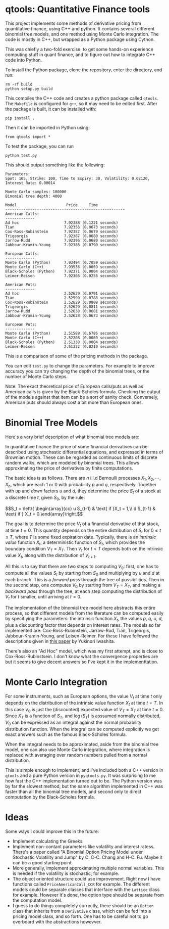 # qtools: Quantitative Finance tools

This project implements some methods of derivative pricing from quantitative finance, using C++ and python. It contains several different binomial tree models, and one method using Monte Carlo integration. The code is mostly in C++, but wrapped as a Python package using Cython. 

This was chiefly a two-fold exercise: to get some hands-on experience computing stuff in quant finance, and to figure out how to integrate C++ code into Python.

To install the Python package, clone the repository, enter the directory, and run:

```
rm -rf build
python setup.py build
```

This compiles the C++ code and creates a python package called `qtools`. The `Makefile` is configured for `g++`, so it may need to be edited first. After the package is built, it can be installed with:

```
pip install .
```

Then it can be imported in Python using:

```
from qtools import *
```

To test the package, you can run
```
python test.py
```
This should output something like the following:

```
Parameters:
Spot: 105, Strike: 100, Time to Expiry: 30, Volatility: 0.02120, Interest Rate: 0.00014

Monte Carlo samples: 100000
Binomial tree depth: 4000

Model                      Price     Time
-----------------------------------------------------
American Calls:
-------------
Ad hoc                    7.92388 (0.1221 seconds)
Tian                      7.92356 (0.0673 seconds)
Cox-Ross-Rubinstein       7.92387 (0.0679 seconds)
Trigeorgis                7.92387 (0.0680 seconds)
Jarrow-Rudd               7.92396 (0.0680 seconds)
Jabbour-Kramin-Young      7.92386 (0.0790 seconds)

European Calls:
-------------
Monte Carlo (Python)      7.93494 (0.7059 seconds)
Monte Carlo (C++)         7.93536 (0.0069 seconds)
Black-Scholes (Python)    7.92371 (0.0004 seconds)
Leimer-Reisen             7.92366 (0.0256 seconds)

American Puts:
-------------
Ad hoc                    2.52629 (0.0791 seconds)
Tian                      2.52599 (0.0788 seconds)
Cox-Ross-Rubinstein       2.52629 (0.0808 seconds)
Trigeorgis                2.52629 (0.0811 seconds)
Jarrow-Rudd               2.52638 (0.0681 seconds)
Jabbour-Kramin-Young      2.52628 (0.0673 seconds)

European Puts:
-------------
Monte Carlo (Python)      2.51589 (0.6786 seconds)
Monte Carlo (C++)         2.52208 (0.0069 seconds)
Black-Scholes (Python)    2.51338 (0.0004 seconds)
Leimer-Reisen             2.51332 (0.0210 seconds)
```

This is a comparison of some of the pricing methods in the package. 

You can edit `test.py` to change the parameters. For example to improve accuracy you can try changing the depth of the binomial trees, or the number of Monte Carlo steps. 

Note: The exact theoretical price of European calls/puts as well as American calls is given by the Black-Scholes formula. Checking the output of the models against that item can be a sort of sanity check. Conversely,
American puts should always cost a bit more than European ones.

#  Binomial Tree Models

Here's a very brief description of what binomial tree models are:

In quantitative finance the price of some financial derivatives can be described using stochastic differential equations, and expressed in terms of Brownian motion. These can be regarded as continuous limits of discrete random walks, which are modeled by binomial trees. This allows approximating the price of derivatives by finite computations.

The basic idea is as follows. There are $n$ i.i.d Bernoulli processes $X_1,X_2,\cdots, X_n$, which are each $1$ or $0$ with probability $p$ and $q$, respectively. Together with _up_ and _down_ factors $u$ and $d$, they determine the
price $S_t$ of a stock at a discrete time $t$, given $S_0$, by the rule:

$$S_t = \left\\{ \begin{array}{cc} u S_{t-1} & \text{ if }X_t = 1,\\\\ d S_{t-1} & \text{ if } X_t = 0.\end{array}\right.$$

The goal is to determine the price $V_t$ of a financial derivative of that stock, at time $t=0$. This quantity depends on the entire distribution of $S_t$ for $0 \leq t \leq T$, where $T$ is some fixed expiration date. Typically, there is an _intrinsic value_ function $X_t$, a deterministic function of $S_t$, which provides the boundary condition $V_T = X_T$. Then $V_t$ for $t < T$ depends both on the intrinsic value $X_t$, along with the distribution of $V_{t+1}$.

All this is to say that there are two steps to computing $V_0$: first, one has to compute all the values $S_t$ by starting from $S_0$ and multiplying by $u$ and $d$ at each branch. This is a _forward pass_ through the tree of possibilities. Then in the second step, one computes $V_0$ by starting from $V_T = X_T$, and making a _backward pass_ through the tree, at each step computing the distribution of $V_t$ for $t$ smaller, until arriving at $t=0$. 

The implementation of the binomial tree model here abstracts this entire process, so that different models from the literature can be computed easily by specifiying the parameters: the intrinsic function $X_t$, the values $p$, $q$, $u$, $d$, plus a discounting factor that depends on interest rates. The models so far implemented are: Cox-Ross-Rubinstein, Jarrow-Rud, Tian, Trigeorgis, Jabbour-Kramin-Young, and Leisen-Reimer. For these I have followed the descriptions given in <a href=https://quant.opengamma.io/Tree-Option-Pricing-Model.pdf>this paper</a> by Yukinori Iwashita. 

There's also an "Ad Hoc" model, which was my first attempt, and is close to Cox-Ross-Rubinstsein. I don't know what the convergence properties are but it seems to give decent answers so I've kept it in the implementtation.

# Monte Carlo Integration

For some instruments, such as European options, the value $V_t$ at time $t$ only depends on the distribution of the intrinsic value function $X_t$ at time $t=T$. In this case $V_0$ is just the (discounted) expected value of $V_T = X_T$ at time $t=0$.
Since $X_T$ is a function of $S_T$, and $\log (S_T)$ is asssumed normally distributed, $V_0$ can be expressed as an integral against the normal probability distribution function. When the integral can be computed explicitly we get exact answers such as the famous Black-Scholes formula.

When the integral needs to be approximated, aside from the binomial tree model, one can also use Monte Carlo integration, where integration is replaced with averaging over random numbers pulled from a normal distribution.

This is simple enough to implement, and I've included both a C++ version in `qtools` and a pure Python version in `pyqtools.py`. It was surprising to me how fast the C++ implementation turned out to be. The Python version was by far the slowest method, but the same algorithm implemented in C++ was faster than all the binomial tree models, and second only to direct computation by the Black-Scholes formula.

# Ideas

Some ways I could improve this in the future:
- Implement calculating the Greeks
- Implement non-contant parameters like volatility and interest ratess. There's a paper called "A Binomial Option Pricing Model under Stochastic Volatility and Jump" by C. C-C. Chang and H-C. Fu. Maybe it can be a good starting point.
- More generally, implement approximating multiple normal variables. This is needed if the volatility is stochastic, for example.
- The object oriented structure could use improvement. Right now I have functions called `PriceAmericanCall_CCR` for example. The different models could be separate classes that interface with the `Lattice` class for example. However it's done, the option type should be separate from the computation model.
- I guess to do things completely correctly, there should be an `Option` class that inherits from a `Derivative` class, which can be fed into a pricing model class, and so forth. One has to be careful not to go overboard with the abstractions howevver.

